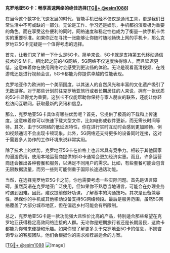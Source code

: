**克罗地亚5G卡：畅享高速网络的绝佳选择[[TG💪+ @esim1088](https://t.me/s/esim1088)]**

在当今这个数字化飞速发展的时代，智能手机已经不仅仅是通讯工具，更是我们日常生活中不可或缺的一部分。无论是工作、学习还是娱乐，手机都扮演着极为重要的角色。而在享受这些便利的同时，网络速度和稳定性也成为了衡量一款手机卡优劣的重要标准。如果你正在寻找一张能够让你随时随地畅快上网的手机卡，那么克罗地亚5G卡无疑是一个值得考虑的选择。

首先，让我们来了解一下什么是5G卡。简单来说，5G卡就是支持第五代移动通信技术的SIM卡。相比起之前的4G网络，5G网络不仅速度快得惊人，而且延迟更低，这意味着你在使用网络时会感受到更流畅的体验。无论是观看高清视频、在线游戏还是进行视频会议，5G卡都能为你提供卓越的性能表现。

克罗地亚作为欧洲的一个美丽国度，以其迷人的自然风光和丰富的文化遗产吸引了无数游客。对于那些计划前往克罗地亚旅行或者长期居住的人来说，拥有一张优质的5G卡显得尤为重要。这张卡不仅能帮助你保持与家人朋友的联系，还能让你轻松访问互联网，获取最新的资讯和信息。

那么，克罗地亚5G卡具体有哪些优势呢？首先，它提供了极高的下载和上传速度。这意味着你可以快速下载大型文件，比如电影或软件更新，而无需长时间等待。其次，由于5G网络的低延迟特性，你在进行实时互动时会感到更加顺畅，例如视频通话不会出现卡顿现象。此外，5G网络还支持更多的设备同时连接，这对于需要多人协作的工作环境来说非常实用。

除了技术上的优势，克罗地亚5G卡在价格上也非常具有竞争力。相较于其他国家的漫游费用，使用本地运营商提供的5G卡通常会更加经济实惠。而且，许多运营商还会推出各种套餐和服务，以满足不同用户的需求。比如，有些套餐可能会包含无限数据流量，而另一些则可能侧重于国际长途通话功能。

当然，在选择克罗地亚5G卡之前，你也需要考虑一些实际问题。首先是语言障碍，虽然英语在克罗地亚广泛使用，但如果你不熟悉当地语言，可能会在办理业务时遇到困难。因此，建议提前做好功课，了解基本的沟通技巧。其次是设备兼容性，确保你的手机或其他移动设备支持5G网络频段。最后是服务范围，虽然5G网络覆盖了大部分城市地区，但在偏远乡村可能会有所限制。

总之，克罗地亚5G卡是一款功能强大且性价比高的产品，特别适合那些希望在克罗地亚获得稳定高效网络连接的人群。无论你是短期旅行者还是长期居民，这款卡都能为你带来便捷和乐趣。如果你想了解更多关于克罗地亚5G卡的信息，不妨咨询专业的客服团队，他们会根据你的需求推荐最适合的方案。

[[TG💪+ @esim1088](https://t.me/s/esim1088) ![Image](https://i.postimg.cc/4NQfJmqS/Snipaste-2025-05-13-00-14-12.png)]